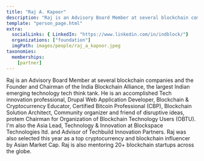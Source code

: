 ```yaml
---
title: "Raj A. Kapoor"
description: "Raj is an Advisory Board Member at several blockchain companies and the Founder and Chairman of the India Blockchain Alliance."
template: "person_page.html"
extra:
  socialLinks: { LinkedIn: "https://www.linkedin.com/in/indblock/"}
  organizations: ["foundation"]
  imgPath: images/people/raj_a_kapoor.jpeg
taxonomies:
  memberships:
    [partner]
---
```


Raj is an Advisory Board Member at several blockchain companies and the Founder and Chairman of the India Blockchain Alliance, the largest Indian emerging technology tech think tank. He is an accomplished Tech innovation professional, Drupal Web Application Developer, Blockchain & Cryptocurrency Educator, Certified Bitcoin Professional (CBP), Blockchain Solution Architect, Community organizer and friend of disruptive ideas, protem Chairman for Organization of Blockchain Technology Users (OBTU). I'm also the Asia Lead, Technology & Innovation at Blockspace Technologies ltd. and Advisor of Techbuild Innovation Partners. Raj was also selected this year as a top cryptocurrency and blockchain influencer by Asian Market Cap. Raj is also mentoring 20+ blockchain startups across the globe.